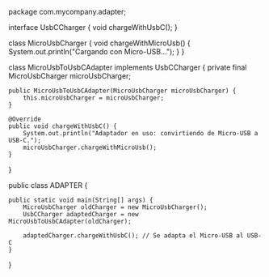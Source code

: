 package com.mycompany.adapter;


interface UsbCCharger {
    void chargeWithUsbC();
}

class MicroUsbCharger {
    void chargeWithMicroUsb() {
        System.out.println("Cargando con Micro-USB...");
    }
}

class MicroUsbToUsbCAdapter implements UsbCCharger {
    private final MicroUsbCharger microUsbCharger;

    public MicroUsbToUsbCAdapter(MicroUsbCharger microUsbCharger) {
        this.microUsbCharger = microUsbCharger;
    }

    @Override
    public void chargeWithUsbC() {
        System.out.println("Adaptador en uso: convirtiendo de Micro-USB a USB-C.");
        microUsbCharger.chargeWithMicroUsb();
    }
}

public class ADAPTER {

    public static void main(String[] args) {
        MicroUsbCharger oldCharger = new MicroUsbCharger();
        UsbCCharger adaptedCharger = new MicroUsbToUsbCAdapter(oldCharger);

        adaptedCharger.chargeWithUsbC(); // Se adapta el Micro-USB al USB-C
    }
}
